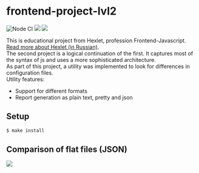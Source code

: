 # frontend-project-lvl2 <br>
![Node CI](https://github.com/Alexey-Pavlov/frontend-project-lvl2/workflows/Node%20CI/badge.svg)
<a href="https://codeclimate.com/github/Alexey-Pavlov/frontend-project-lvl2/maintainability"><img src="https://api.codeclimate.com/v1/badges/dd44ee34b395a9e908a1/maintainability" /></a>
<a href="https://codeclimate.com/github/Alexey-Pavlov/frontend-project-lvl2/test_coverage"><img src="https://api.codeclimate.com/v1/badges/dd44ee34b395a9e908a1/test_coverage" /></a>

This is educational project from Hexlet, profession Frontend-Javascript. [Read more about Hexlet (in Russian)](https://ru.hexlet.io/pages/about?utm_source=github&utm_medium=link&utm_campaign=nodejs-package).<br>
The second project is a logical continuation of the first. It captures most of the syntax of js and uses a more sophisticated architecture.<br>
As part of this project, a utility was implemented to look for differences in configuration files.<br>
Utility features:
* Support for different formats
* Report generation as plain text, pretty and json

## Setup

```sh
$ make install
```

## Comparison of flat files (JSON)
<a href="https://asciinema.org/a/zHIAOTDK7HPiw1hCxrbktCrb2" target="_blank"><img src="https://asciinema.org/a/zHIAOTDK7HPiw1hCxrbktCrb2.svg" /></a>
